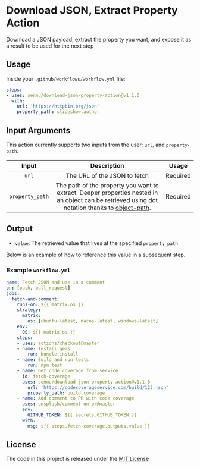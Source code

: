 # Download JSON, Extract Property Action
Download a JSON payload, extract the property you want, and expose it as a result to be used for the next step

## Usage
Inside your `.github/workflows/workflow.yml` file:
```yaml
steps:
- uses: senmu/download-json-property-action@v1.1.0
  with:
    url: 'https://httpbin.org/json'
    property_path: slideshow.author
```

## Input Arguments
This action currently supports two inputs from the user: `url`, and `property-path`.

| Input  | Description | Usage |
| :---:     |     :---:   |    :---:   |
| `url`  | The URL of the JSON to fetch  | Required |
| `property_path`  | The path of the property you want to extract. Deeper properties nested in an object can be retrieved using dot notation thanks to [object-path](https://github.com/mariocasciaro/object-path). | Required |

## Output
* `value`: The retrieved value that lives at the specified `property_path`

Below is an example of how to reference this value in a subsequent step.

### Example `workflow.yml` 

```yaml
name: Fetch JSON and use in a comment
on: [push, pull_request]
jobs:
  fetch-and-comment:
    runs-on: ${{ matrix.os }}
    strategy:
      matrix:
        os: [ubuntu-latest, macos-latest, windows-latest]
    env:
      OS: ${{ matrix.os }}
    steps:
    - uses: actions/checkout@master
    - name: Install gems
        run: bundle install
    - name: Build and run tests
        run: npm test
    - name: Get code coverage from service
      id: fetch-coverage
      uses: senmu/download-json-property-action@v1.1.0
        url: 'https://codecoverageservice.com/build/123.json'
        property_path: build.coverage
    - name: Add comment to PR with code coverage
      uses: unsplash/comment-on-pr@master
      env:
      	GITHUB_TOKEN: ${{ secrets.GITHUB_TOKEN }}
      with:
        msg: ${{ steps.fetch-coverage.outputs.value }}
```

## License
The code in this project is released under the [MIT License](LICENSE)
